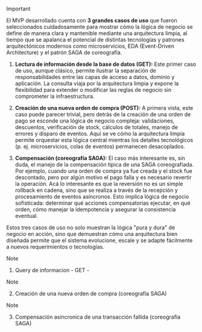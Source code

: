 > [!IMPORTANT]  
> El MVP desarrollado cuenta con **3 grandes casos de uso** que fueron seleccionados cuidadosamente para mostrar cómo la lógica de negocio se define de manera clara y mantenible mediante una arquitectura limpia, al tiempo que se apalanca el potencial de distintas tecnologías y patrones arquitectónicos modernos como microservicios, EDA (Event-Driven Architecture) y el patrón SAGA de coreografía.
>
> 1. **Lectura de información desde la base de datos (GET):**
>    Este primer caso de uso, aunque clásico, permite ilustrar la separación de responsabilidades entre las capas de acceso a datos, dominio y aplicación. La consulta viaja por la arquitectura limpia y expone la flexibilidad para extender o modificar las reglas de negocio sin comprometer la infraestructura.
>
> 2. **Creación de una nueva orden de compra (POST):**
>    A primera vista, este caso puede parecer trivial, pero detrás de la creación de una orden de pago se esconde una lógica de negocio compleja: validaciones, descuentos, verificación de stock, cálculos de totales, manejo de errores y disparo de eventos. Aquí se ve cómo la arquitectura limpia permite orquestar esta lógica central mientras los detalles tecnológicos (p. ej. microservicios, colas de eventos) permanecen desacoplados.
>
> 3. **Compensación (coreografía SAGA):**
>    El caso más interesante es, sin duda, el manejo de la compensación típica de una SAGA coreografiada. Por ejemplo, cuando una orden de compra ya fue creada y el stock fue descontado, pero por algún motivo el pago falla y es necesario revertir la operación. Acá lo interesante es que la reversión no es un simple rollback en cadena, sino que se realiza a través de la recepción y procesamiento de eventos asíncronos. Esto implica lógica de negocio sofisticada: determinar qué acciones compensatorias ejecutar, en qué orden, cómo manejar la idempotencia y asegurar la consistencia eventual.
>
> Estos tres casos de uso no solo muestran la lógica "pura y dura" de negocio en acción, sino que demuestran cómo una arquitectura bien diseñada permite que el sistema evolucione, escale y se adapte fácilmente a nuevos requerimientos o tecnologías.

> [!NOTE] 
> 1. Query de informacion - GET -
>

> [!NOTE] 
> 2. Creación de una nueva orden de compra (coreografía SAGA) 

> [!NOTE] 
> 3.  Compensación asincronica de una transacción fallida (coreografía SAGA) 
